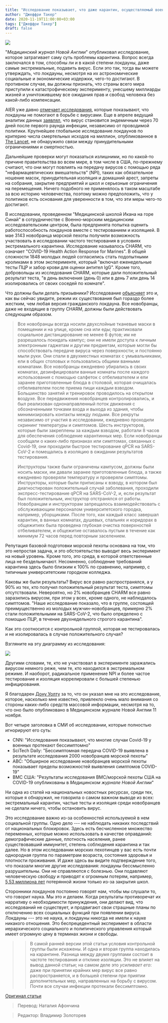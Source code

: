 ```yaml
---
title: "Исследование показывает, что даже карантин, осуществляемый военными, не может остановить распространение вируса"
author: "Джеффри Такер"
date: 2020-11-19T11:00:00+03:00
tags: ["Джеффри Такер"]
draft: false
---
```

![](https://www.aier.org/wp-content/uploads/2020/11/marines-1536x975.jpg)

"_Медицинский журнал Новой Англии_" опубликовал исследование, которое затрагивает саму суть проблемы карантина. Вопрос всегда заключался в том, способны ли и в какой степени локдауны, даже самые экстремальные, подавить вирус. Если это так, тогда вы можете утверждать, что локдауны, несмотря на их астрономические социальные и экономические издержки, чего-то достигают. В противном случае, вы должны признать, что страны всего мира приступили к катастрофическому эксперименту, унесшему миллиарды жизней и уничтожившему все ожидания прав и свобод человека без какой-либо компенсации.

AIER уже давно [отмечает исследования](https://www.aier.org/article/the-virus-doesnt-care-about-your-policies/), которые показывают, что локдауны не помогают в борьбе с вирусами. Еще в апреле ведущий аналитик данных [заявлял](https://www.timesofisrael.com/top-israeli-prof-claims-simple-stats-show-virus-plays-itself-out-after-70-days/), что вирус становится эндемичным через 70 дней после первого раунда инфекции, независимо от проводимой политики. Крупнейшее глобальное исследование локдаунов по критерию числа смертельных исходов на миллион, опубликованное в [The Lancet](https://www.thelancet.com/journals/eclinm/article/PIIS2589-5370%2820%2930208-X/fulltext), не обнаружило связи между принудительными ограничениями и смертностью.

Дальнейшие проверки могут показаться излишними, но по какой-то причине правительства во всем мире, в том числе в США, по-прежнему считают, что они могут повлиять на передачу вирусов с помощью ряда "нефармацевтических вмешательств" (NPI), таких как обязательное ношение масок, принудительная изоляция и домашний арест, запреты на собрания, закрытие предприятий и школ и серьезные ограничения на перемещения. Ничего подобного не применялось в таком масштабе за всю историю человечества, поэтому можно предположить, что у политиков есть основания для уверенности в том, что эти меры чего-то достигают.

В исследовании, проведенном "Медицинской школой Икана на горе Синай" в сотрудничестве с Военно-морским медицинским исследовательским центром, была предпринята попытка оценить работоспособность локдаунов  вместе с тестированием и изоляцией. В мае 3143 новобранца морской пехоты получили возможность участвовать в исследовании частого тестирования в условиях экстремального карантина. Исследование называлось CHARM, что означает "COVID-19 Health Action Response for Marines". В общей сложности 1848 молодых людей согласились стать подопытными кроликами в этом эксперименте, который "включал еженедельные тесты ПЦР и забор крови для оценки антител IgG". Кроме того, добровольцы из исследования CHARM, которые дали положительный результат теста, "в день включения (день 0) или в день 7 или день 14 изолировались от своих соседей по комнате".

Что должны были делать призывники? Исследование [объясняет](https://www.nejm.org/doi/full/10.1056/NEJMoa2029717) это и, как вы сейчас увидите, режим их существования был гораздо более жестким, чем любая версия гражданского локдауна. Все новобранцы, даже не входящие в группу CHARM, должны были действовать следующим образом.

> Все новобранцы всегда носили двухслойные тканевые маски в помещении и на улице, кроме сна или еды; практиковали социальное дистанцирование не менее 6 футов; им не разрешалось покидать кампус; они не имели доступа к личным электронным гаджетам и другим предметам, которые могли бы способствовать передаче вируса через поверхности; и постоянно мыли руки. Они спали в двухместных комнатах с умывальниками, ели в общих столовых и пользовались общими ванными комнатами. Все новобранцы ежедневно убирались в своих комнатах, дезинфицировали ванные комнаты после каждого использования с помощью салфеток с отбеливателем и ели заранее приготовленные блюда в столовой, которая очищалась отбеливателем после приема пищи каждым взводом. Большинство занятий и тренировок проводилось на открытом воздухе. Все передвижения новобранцев контролировались, и был реализован однонаправленный поток движения с обозначенными точками входа и выхода из здания, чтобы минимизировать контакты между людьми. Все рекруты независимо от участия в исследовании, ежедневно проходили скрининг температуры и симптомов. Шесть инструкторов, которые были закреплены за каждым взводом, работали 8 часов для обеспечения соблюдение карантинных мер. Если новобранцы сообщали о каких-либо признаках или симптомах, связанных с Covid-19, они проходили быстрое тестирование qPCR на SARS-CoV-2 и помещались в изоляцию в ожидании результатов тестирования.
>
> Инструкторы также были ограничены кампусом, должны были носить маски, им давали заранее приготовленные блюда, а также ежедневно проверяли температуру и проверяли симптомы. Инструкторы, которые были приписаны к взводу, в котором был диагностирован положительный случай заболевания, проходили экспресс-тестирование qPCR на SARS-CoV-2, и, если результат был положительным, инструктор отстранялся от работы. Новобранцам и инструкторам запрещалось взаимодействовать с обслуживающим персоналом университетского городка, например, уборщиками. После того, как каждый класс завершал карантин, в ванных комнатах, душевых, спальнях и коридорах в общежитиях была проведена глубокая очистка поверхностей отбеливателем, и общежитие оставалось пустым в течение как минимум 72 часов перед повторным заселением.

Репутация базовой подготовки морской пехоты основана на том, что это непростая задача, и это обстоятельство выводит весь эксперимент на новый уровень. Кроме того, это среда, в которой ответственные лица не бездельничают. Несомненно, соблюдение требований карантина здесь было близким к 100% по сравнению, например, с типичным университетским городком колледжа.

Каковы же были результаты? Вирус все равно распространялся, а у 90% из тех, кто получил положительный результат теста, симптомы отсутствовали. Невероятно, но 2% новобранцев CHARM все равно заразились вирусом, при этом у всех, кроме одного, не наблюдалось симптомов. "Наше исследование показало, что в группе, состоящей преимущественно из молодых мужчин-новобранцев, примерно 2% стали положительными на SARS-CoV-2, что было определено с помощью ПЦР, в течение двухнедельного строгого карантина".

Как это соотносится с контрольной группой, которая не  тестировалась и не изолировалась в случае положительного случая?

Взгляните на эту диаграмму из исследования:

![](https://lh3.googleusercontent.com/ElW3Ssi9casaILNh-BT79BUC87ddI3cj1T9JyeoL2bMNH-vDp0fYTHKC0Ya0SFbWaNeGFMHpVXPrj726L8qZ7Ec7FLdlXDeFtuH6Akl5A3J2CPcEY-_MCwg7jIffyeqPN1b-BdWd)

Другими словами, те, кто не участвовал в эксперименте заражались вирусом немного реже, чем те, кто находился в экстремальном режиме. И наоборот, радикальное применение NPI и более частое тестирование и изоляция коррелировали с большей степенью инфицирования.

Я благодарен [Дону Уолту](https://twitter.com/tlowdon/status/1326965137266208769) за то, что он указал мне на это исследование, которое, насколько мне известно, привлекло очень мало внимания со стороны каких-либо средств массовой информации, несмотря на то, что оно было опубликовано в Медицинском журнале Новой Англии 11 ноября.

Вот четыре заголовка в СМИ об исследовании, которые полностью игнорируют его суть:

* CNN: "Исследования показывают, что многие случаи Covid-19 у военных протекают бессимптомно"
* SciTech Daily: "Бессимптомная передача COVID-19 выявлена ​​в результате исследования 2000 новобранцев морской пехоты"
* ABC: "Обширное исследование новобранцев морской пехоты показывает пределы возможностей выявления симптомов COVID-19"
* ВМС США: "Результаты исследования ВМС/морской пехоты США на COVID-19 опубликованы в _Медицинском журнале Новой Англии_"

Ни одна из статей на национальных новостных ресурсах, среди тех, которые я обнаружил, не говорила о самом важном выводе из всех: экстремальный карантин, частые тесты и изоляция среди новобранцев не сделали ничего, чтобы остановить вирус.

Это исследование важно из-за особенностей используемой в нем социальной группы. Одно дело --- не наблюдать никаких последствий от национальных блокировок. Здесь есть бесчисленное множество переменных, которые можно использовать в качестве оправданий: демографические данные, плотность населения, ранее существовавший иммунитет, степень соблюдения карантина и так далее. Но в этом исследовании морских пехотинцев у вас есть почти однородная группа по параметрам возраста, состояния здоровья и плотности проживания. И даже здесь вы видите подтверждение того, что показали многие другие исследования: локдауны бессмысленно разрушительны. Они не справляются с болезнью. Они подавляют человеческую свободу и приводят к огромным потерям, например, [5,53 миллиона лет](https://jamanetwork.com/journals/jamanetworkopen/fullarticle/10.1001/jamanetworkopen.2020.28786?utm_source=For_The_Media&utm_medium=referral&utm_campaign=ftm_links&utm_term=111220) потерянной жизни только из-за закрытия школ.

Сторонники локдаунов постоянно говорят нам, чтобы мы слушали то, что говорит наука. Мы это и делаем. Когда результаты противоречат их нарративу о необходимости принуждения, они делают вид, что исследований не существует, и продвигают свои страшные планы по отключению всех социальных функций при появлении вируса. Локдауны --- это не наука, и локдауны никогда не имели к науке никакого отношения. Это беспрецедентный эксперимент в области иерархического социального и политического управления который имеет огромную цену в терминах жизни и свободы.

>> В самой ранней версии этой статьи условия контрольной группы были искажены. И одна и вторая группа находилась на карантине. Разница между двумя группами состоит в частоте тестирования и отклике изоляции. Это не влияет на вывод данной статьи; на самом деле это *усиливает его*: даже при принятии крайних мер вирус все равно распространяется, и в большей степени при приятии дополнительных мер, направленных на борьбу с вирусом. Почти все случаи инфекции протекали бессимптомно.

[Оригинал статьи](https://www.aier.org/article/even-a-military-enforced-quarantine-cant-stop-the-virus-study-reveals/)

> Перевод: Наталия Афончина

> Редактор: Владимир Золоторев
